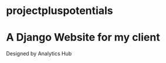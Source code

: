 # projectpluspotentials

<h1> A Django Website for my client</h1>
<p> Designed by Analytics Hub</p>
